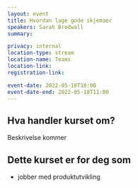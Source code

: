 ```yaml
---
layout: event
title: Hvordan lage gode skjemaer
speakers: Sarah Brodwall
summary:

privacy: internal
location-type: stream
location-name: Teams
location-link:
registration-link:

event-date: 2022-05-18T10:00
event-date-end: 2022-05-18T11:00
---
```

## Hva handler kurset om?
Beskrivelse kommer

## Dette kurset er for deg som
- jobber med produktutvikling
